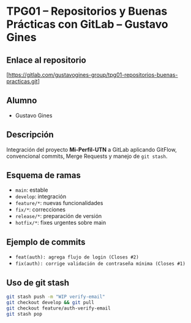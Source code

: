 # TPG01 – Repositorios y Buenas Prácticas con GitLab – Gustavo Gines

## Enlace al repositorio
[<https://gitlab.com/gustavogines-group/tpg01-repositorios-buenas-practicas.git>]

## Alumno
- Gustavo Gines

## Descripción
Integración del proyecto **Mi-Perfil-UTN** a GitLab aplicando GitFlow,
convencional commits, Merge Requests y manejo de `git stash`.

## Esquema de ramas
- `main`: estable
- `develop`: integración
- `feature/*`: nuevas funcionalidades
- `fix/*`: correcciones
- `release/*`: preparación de versión
- `hotfix/*`: fixes urgentes sobre main

## Ejemplo de commits
- `feat(auth): agrega flujo de login (Closes #2)`
- `fix(auth): corrige validación de contraseña mínima (Closes #1)`

## Uso de git stash
```bash
git stash push -m "WIP verify-email"
git checkout develop && git pull
git checkout feature/auth-verify-email
git stash pop
